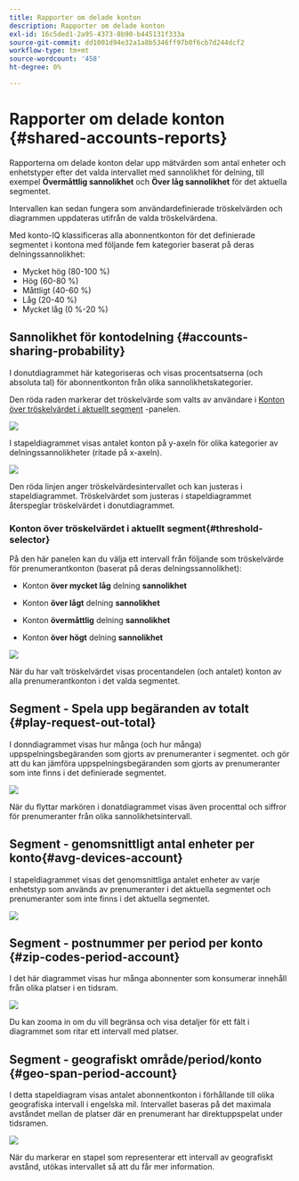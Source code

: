 ```yaml
---
title: Rapporter om delade konton
description: Rapporter om delade konton
exl-id: 16c5ded1-2a95-4373-8b90-b445131f333a
source-git-commit: dd1001d94e32a1a8b5346ff97b0f6cb7d244dcf2
workflow-type: tm+mt
source-wordcount: '458'
ht-degree: 0%

---
```


# Rapporter om delade konton {#shared-accounts-reports}

Rapporterna om delade konton delar upp mätvärden som antal enheter och enhetstyper efter det valda intervallet med sannolikhet för delning, till exempel **Övermåttlig sannolikhet** och **Över låg sannolikhet** för det aktuella segmentet.

Intervallen kan sedan fungera som användardefinierade tröskelvärden och diagrammen uppdateras utifrån de valda tröskelvärdena.

Med konto-IQ klassificeras alla abonnentkonton för det definierade segmentet i kontona med följande fem kategorier baserat på deras delningssannolikhet:

* Mycket hög (80-100 %)
* Hög (60-80 %)
* Måttligt (40-60 %)
* Låg (20-40 %)
* Mycket låg (0 %-20 %)

## Sannolikhet för kontodelning {#accounts-sharing-probability}

I donutdiagrammet här kategoriseras och visas procentsatserna (och absoluta tal) för abonnentkonton från olika sannolikhetskategorier.

Den röda raden markerar det tröskelvärde som valts av användare i [Konton över tröskelvärdet i aktuellt segment](#threshold-selector) -panelen.

![](assets/accounts-sharing-probability-pie.png)

I stapeldiagrammet visas antalet konton på y-axeln för olika kategorier av delningssannolikheter (ritade på x-axeln).

![](assets/accounts-sharing-probability-bar.png)

Den röda linjen anger tröskelvärdesintervallet och kan justeras i stapeldiagrammet. Tröskelvärdet som justeras i stapeldiagrammet återspeglar tröskelvärdet i donutdiagrammet.

<!--![](assets/shared-accounts-rep.gif)-->

### Konton över tröskelvärdet i aktuellt segment{#threshold-selector}

På den här panelen kan du välja ett intervall från följande som tröskelvärde för prenumerantkonton (baserat på deras delningssannolikhet):

* Konton **över mycket låg** delning **sannolikhet**

* Konton **över lågt** delning **sannolikhet**

* Konton **övermåttlig** delning **sannolikhet**

* Konton **över högt** delning **sannolikhet**

![](assets/threshold-selector-shared-accounts.png)

När du har valt tröskelvärdet visas procentandelen (och antalet) konton av alla prenumerantkonton i det valda segmentet.

## Segment - Spela upp begäranden av totalt {#play-request-out-total}

I donndiagrammet visas hur många (och hur många) uppspelningsbegäranden som gjorts av prenumeranter i segmentet. och gör att du kan jämföra uppspelningsbegäranden som gjorts av prenumeranter som inte finns i det definierade segmentet.

![](assets/play-req-outof-total.png)

När du flyttar markören i donatdiagrammet visas även procenttal och siffror för prenumeranter från olika sannolikhetsintervall.

<!--![](assets/play-request-total.gif)-->

## Segment - genomsnittligt antal enheter per konto{#avg-devices-account}

I stapeldiagrammet visas det genomsnittliga antalet enheter av varje enhetstyp som används av prenumeranter i det aktuella segmentet och prenumeranter som inte finns i det aktuella segmentet.

![](assets/avg-devices-per-acc.png)

## Segment - postnummer per period per konto {#zip-codes-period-account}

I det här diagrammet visas hur många abonnenter som konsumerar innehåll från olika platser i en tidsram.

![](assets/zip-period-account.png)

Du kan zooma in om du vill begränsa och visa detaljer för ett fält i diagrammet som ritar ett intervall med platser.

<!--![](assets/zip-code-period.gif)-->

## Segment - geografiskt område/period/konto {#geo-span-period-account}

I detta stapeldiagram visas antalet abonnentkonton i förhållande till olika geografiska intervall i engelska mil. Intervallet baseras på det maximala avståndet mellan de platser där en prenumerant har direktuppspelat under tidsramen.

<!--Total number of users ...

How many accounts are within 99 miles of each other.....and how many are apart. 

Based on points on the map.-->

![](assets/geogr-span-account.png)

När du markerar en stapel som representerar ett intervall av geografiskt avstånd, utökas intervallet så att du får mer information.

<!--![](assets/geo-span-period-acc.gif)-->
